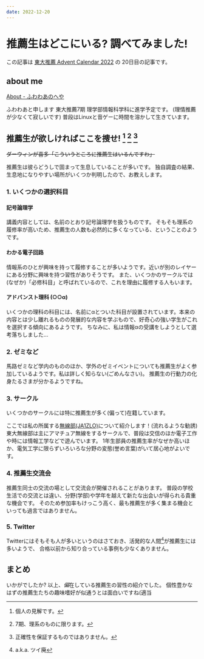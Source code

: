 ```yaml
---
date: 2022-12-20
---
```


# 推薦生はどこにいる? 調べてみました!

この記事は [東大推薦 Advent Calendar 2022](https://adventar.org/calendars/8495) の 20日目の記事です。

## about me

[About - ふわわあのへや](https://fuwa.dev/about)

ふわわあと申します 東大推薦7期 理学部情報科学科に進学予定です。
(理情推薦が少なくて寂しいです)
普段はLinuxと音ゲーに時間を溶かして生きています。

## 推薦生が欲しければここを捜せ! [^1] [^2] [^3]

[^1]: 個人の見解です。
[^2]: 7期、理系のものに限ります。
[^3]: 正確性を保証するものではありません。

~~ダーウィンが喜多「こういうところに推薦生はいるんですわ」~~

推薦生は彼らどうしで固まって生息していることが多いです。
独自調査の結果、生息地になりやすい場所がいくつか判明したので、お教えします。

### 1. いくつかの選択科目

#### 記号論理学

講義内容としては、名前のとおり記号論理学を扱うものです。
そもそも理系の履修率が高いため、推薦生の人数も必然的に多くなっている、ということのようです。

#### わかる電子回路

情報系のひとが興味を持って履修することが多いようです。近いが別のレイヤーにある分野に興味を持つ習性がありそうです。
また、いくつかのサークルでは(なぜか)「必修科目」と呼ばれているので、これを理由に履修する人もいます。

#### アドバンスト理科 (○○α)

いくつかの理科の科目には、名前にαとついた科目が設置されています。本来の内容とは少し離れるものの発展的な内容を学ぶもので、好奇心の強い学生がこれを選択する傾向にあるようです。
ちなみに、私は情報αの受講をしようとして選考落ちしました…

### 2. ゼミなど

馬路ゼミなど学内のもののほか、学外のゼミイベントについても推薦生がよく参加しているようです。私は詳しく知らない(ごめんなさい)。
推薦生の行動力の化身たるさまが分かるようですね。

### 3. サークル

いくつかのサークルには特に推薦生が多く(偏って)在籍しています。

ここでは私の所属する[無線部(JA1ZLO)](https://ja1zlo.u-tokyo.org)について紹介します！(流れるような勧誘)
東大無線部は主にアマチュア無線をするサークルで、普段は交信のほか電子工作や時には情報工学などで遊んでいます。
1年生部員の推薦生率がなぜか高いほか、電気工学に限らずいろいろな分野の変態(誉め言葉)がいて居心地がよいです。

### 4. 推薦生交流会

推薦生同士の交流の場として交流会が開催されることがあります。
普段の学校生活での交流とは違い、分野(学部)や学年を越えて新たな出会いが得られる貴重な機会です。
そのため参加率もけっこう高く、最も推薦生が多く集まる機会といっても過言ではありません。

### 5. Twitter

Twitterにはそもそも人が多いというのはさておき、活発的な人間[^4]が推薦生には多いようで、
合格以前から知り合っている事例も少なくありません。

[^4]: a.k.a. ツイ廃

## まとめ

いかがでしたか? 以上、*偏*在している推薦生の習性の紹介でした。
個性豊かなはずの推薦生たちの趣味嗜好が似通うとは面白いですね(適当
